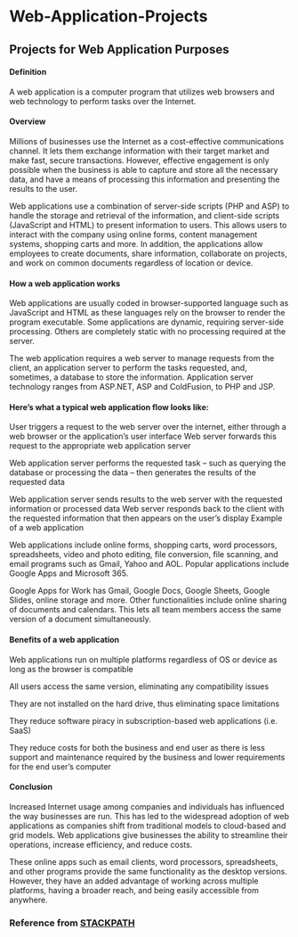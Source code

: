 # Web-Application-Projects
<h2>Projects for Web Application Purposes</h2>
<h4>Definition</h4>
<p>A web application is a computer program that utilizes web browsers and web technology to perform tasks over the Internet.</p>

<h4>Overview</h4>
<p>Millions of businesses use the Internet as a cost-effective communications channel. It lets them exchange information with their target market and make fast, secure transactions. However, effective engagement is only possible when the business is able to capture and store all the necessary data, and have a means of processing this information and presenting the results to the user.</p>

<p>Web applications use a combination of server-side scripts (PHP and ASP) to handle the storage and retrieval of the information, and client-side scripts (JavaScript and HTML) to present information to users. This allows users to interact with the company using online forms, content management systems, shopping carts and more. In addition, the applications allow employees to create documents, share information, collaborate on projects, and work on common documents regardless of location or device.</p>

<h4>How a web application works</h4>
<p>Web applications are usually coded in browser-supported language such as JavaScript and HTML as these languages rely on the browser to render the program executable. Some applications are dynamic, requiring server-side processing. Others are completely static with no processing required at the server.</>

<p>The web application requires a web server to manage requests from the client, an application server to perform the tasks requested, and, sometimes, a database to store the information. Application server technology ranges from ASP.NET, ASP and ColdFusion, to PHP and JSP.</p>

<h4>Here’s what a typical web application flow looks like:</h4>

<p>User triggers a request to the web server over the internet, either through a web browser or the application’s user interface
Web server forwards this request to the appropriate web application server</p>
<p>Web application server performs the requested task – such as querying the database or processing the data – then generates the results of the requested data</p>
<p>Web application server sends results to the web server with the requested information or processed data
Web server responds back to the client with the requested information that then appears on the user’s display
Example of a web application</p>
<p>Web applications include online forms, shopping carts, word processors, spreadsheets, video and photo editing, file conversion, file scanning, and email programs such as Gmail, Yahoo and AOL. Popular applications include Google Apps and Microsoft 365.</>

<p>Google Apps for Work has Gmail, Google Docs, Google Sheets, Google Slides, online storage and more. Other functionalities include online sharing of documents and calendars. This lets all team members access the same version of a document simultaneously.</p>

<h4>Benefits of a web application</h4>
<p>Web applications run on multiple platforms regardless of OS or device as long as the browser is compatible</p>
<p>All users access the same version, eliminating any compatibility issues</p>
<p>They are not installed on the hard drive, thus eliminating space limitations</p>
<p>They reduce software piracy in subscription-based web applications (i.e. SaaS)</p>
<p>They reduce costs for both the business and end user as there is less support and maintenance required by the business and lower requirements for the end user’s computer</p>
<h4>Conclusion</h4>
<p>Increased Internet usage among companies and individuals has influenced the way businesses are run. This has led to the widespread adoption of web applications as companies shift from traditional models to cloud-based and grid models. Web applications give businesses the ability to streamline their operations, increase efficiency, and reduce costs.</p>

<p>These online apps such as email clients, word processors, spreadsheets, and other programs provide the same functionality as the desktop versions. However, they have an added advantage of working across multiple platforms, having a broader reach, and being easily accessible from anywhere.</p>

<h3>Reference from <a href="https://www.stackpath.com/edge-academy/what-is-a-web-application/">STACKPATH</a> </h3>
